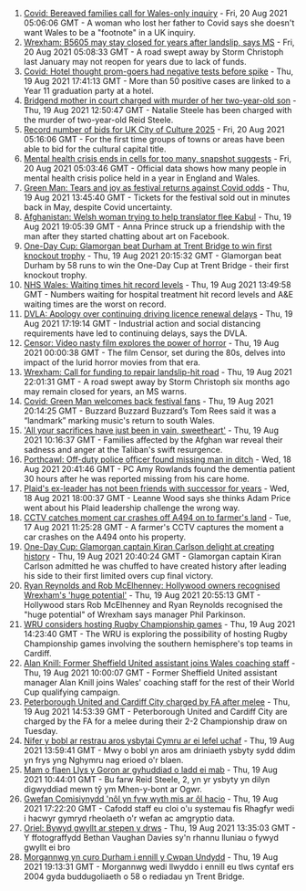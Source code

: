 1. [Covid: Bereaved families call for Wales-only inquiry](https://www.bbc.co.uk/news/uk-wales-58271577) - Fri, 20 Aug 2021 05:06:06 GMT - A woman who lost her father to Covid says she doesn't want Wales to be a "footnote" in a UK inquiry.
2. [Wrexham: B5605 may stay closed for years after landslip, says MS](https://www.bbc.co.uk/news/uk-wales-58271578) - Fri, 20 Aug 2021 05:08:33 GMT - A road swept away by Storm Christoph last January may not reopen for years due to lack of funds.
3. [Covid: Hotel thought prom-goers had negative tests before spike](https://www.bbc.co.uk/news/uk-wales-58269876) - Thu, 19 Aug 2021 17:41:13 GMT - More than 50 positive cases are linked to a Year 11 graduation party at a hotel.
4. [Bridgend mother in court charged with murder of her two-year-old son](https://www.bbc.co.uk/news/uk-wales-58260646) - Thu, 19 Aug 2021 12:50:47 GMT - Natalie Steele has been charged with the murder of two-year-old Reid Steele.
5. [Record number of bids for UK City of Culture 2025](https://www.bbc.co.uk/news/uk-england-58272630) - Fri, 20 Aug 2021 05:16:06 GMT - For the first time groups of towns or areas have been able to bid for the cultural capital title.
6. [Mental health crisis ends in cells for too many, snapshot suggests](https://www.bbc.co.uk/news/uk-58270064) - Fri, 20 Aug 2021 05:03:46 GMT - Official data shows how many people in mental health crisis police held in a year in England and Wales.
7. [Green Man: Tears and joy as festival returns against Covid odds](https://www.bbc.co.uk/news/uk-wales-58267969) - Thu, 19 Aug 2021 13:45:40 GMT - Tickets for the festival sold out in minutes back in May, despite Covid uncertainty.
8. [Afghanistan: Welsh woman trying to help translator flee Kabul](https://www.bbc.co.uk/news/uk-wales-58272107) - Thu, 19 Aug 2021 19:05:39 GMT - Anna Prince struck up a friendship with the man after they started chatting about art on Facebook.
9. [One-Day Cup: Glamorgan beat Durham at Trent Bridge to win first knockout trophy](https://www.bbc.co.uk/sport/cricket/58237726) - Thu, 19 Aug 2021 20:15:32 GMT - Glamorgan beat Durham by 58 runs to win the One-Day Cup at Trent Bridge - their first knockout trophy.
10. [NHS Wales: Waiting times hit record levels](https://www.bbc.co.uk/news/uk-wales-58267774) - Thu, 19 Aug 2021 13:49:58 GMT - Numbers waiting for hospital treatment hit record levels and A&E waiting times are the worst on record.
11. [DVLA: Apology over continuing driving licence renewal delays](https://www.bbc.co.uk/news/uk-wales-58266532) - Thu, 19 Aug 2021 17:19:14 GMT - Industrial action and social distancing requirements have led to continuing delays, says the DVLA.
12. [Censor: Video nasty film explores the power of horror](https://www.bbc.co.uk/news/entertainment-arts-58246426) - Thu, 19 Aug 2021 00:00:38 GMT - The film Censor, set during the 80s, delves into impact of the lurid horror movies from that era.
13. [Wrexham: Call for funding to repair landslip-hit road](https://www.bbc.co.uk/news/uk-wales-58275493) - Thu, 19 Aug 2021 22:01:31 GMT - A road swept away by Storm Christoph six months ago may remain closed for years, an MS warns.
14. [Covid: Green Man welcomes back festival fans](https://www.bbc.co.uk/news/uk-wales-58275958) - Thu, 19 Aug 2021 20:14:25 GMT - Buzzard Buzzard Buzzard’s Tom Rees said it was a “landmark” marking music's return to south Wales.
15. ['All your sacrifices have just been in vain, sweetheart'](https://www.bbc.co.uk/news/uk-58267755) - Thu, 19 Aug 2021 10:16:37 GMT - Families affected by the Afghan war reveal their sadness and anger at the Taliban's swift resurgence.
16. [Porthcawl: Off-duty police officer found missing man in ditch](https://www.bbc.co.uk/news/uk-wales-58262831) - Wed, 18 Aug 2021 20:41:46 GMT - PC Amy Rowlands found the dementia patient 30 hours after he was reported missing from his care home.
17. [Plaid's ex-leader has not been friends with successor for years](https://www.bbc.co.uk/news/uk-wales-politics-58259557) - Wed, 18 Aug 2021 18:00:37 GMT - Leanne Wood says she thinks Adam Price went about his Plaid leadership challenge the wrong way.
18. [CCTV catches moment car crashes off A494 on to farmer's land](https://www.bbc.co.uk/news/uk-wales-58243619) - Tue, 17 Aug 2021 11:25:28 GMT - A farmer's CCTV captures the moment a car crashes on the A494 onto his property.
19. [One-Day Cup: Glamorgan captain Kiran Carlson delight at creating history](https://www.bbc.co.uk/sport/cricket/58275483) - Thu, 19 Aug 2021 20:40:24 GMT - Glamorgan captain Kiran Carlson admitted he was chuffed to have created history after leading his side to their first limited overs cup final victory.
20. [Ryan Reynolds and Rob McElhenney: Hollywood owners recognised Wrexham's 'huge potential'](https://www.bbc.co.uk/sport/football/58259801) - Thu, 19 Aug 2021 20:55:13 GMT - Hollywood stars Rob McElhenney and Ryan Reynolds recognised the "huge potential" of Wrexham says manager Phil Parkinson.
21. [WRU considers hosting Rugby Championship games](https://www.bbc.co.uk/sport/rugby-union/58271317) - Thu, 19 Aug 2021 14:23:40 GMT - The WRU is exploring the possibility of hosting Rugby Championship games involving the southern hemisphere's top teams in Cardiff.
22. [Alan Knill: Former Sheffield United assistant joins Wales coaching staff](https://www.bbc.co.uk/sport/football/58268793) - Thu, 19 Aug 2021 10:00:07 GMT - Former Sheffield United assistant manager Alan Knill joins Wales' coaching staff for the rest of their World Cup qualifying campaign.
23. [Peterborough United and Cardiff City charged by FA after melee](https://www.bbc.co.uk/sport/football/58271009) - Thu, 19 Aug 2021 14:53:39 GMT - Peterborough United and Cardiff City are charged by the FA for a melee during their 2-2 Championship draw on Tuesday.
24. [Nifer y bobl ar restrau aros ysbytai Cymru ar ei lefel uchaf](https://www.bbc.co.uk/newyddion/58268281) - Thu, 19 Aug 2021 13:59:41 GMT - Mwy o bobl yn aros am driniaeth ysbyty sydd ddim yn frys yng Nghymru nag erioed o'r blaen.
25. [Mam o flaen Llys y Goron ar gyhuddiad o ladd ei mab](https://www.bbc.co.uk/newyddion/58269407) - Thu, 19 Aug 2021 10:44:01 GMT - Bu farw Reid Steele, 2, yn yr ysbyty yn dilyn digwyddiad mewn tŷ ym Mhen-y-bont ar Ogwr.
26. [Gwefan Comisiynydd 'nôl yn fyw wyth mis ar ôl hacio](https://www.bbc.co.uk/newyddion/58186504) - Thu, 19 Aug 2021 17:22:20 GMT - Cafodd staff eu cloi o'u systemau fis Rhagfyr wedi i hacwyr gymryd rheolaeth o'r wefan ac amgryptio data.
27. [Oriel: Bywyd gwyllt ar stepen y drws](https://www.bbc.co.uk/newyddion/58264137) - Thu, 19 Aug 2021 13:35:03 GMT - Y ffotograffydd Bethan Vaughan Davies sy'n rhannu lluniau o fywyd gwyllt ei bro
28. [Morgannwg yn curo Durham i ennill y Cwpan Undydd](https://www.bbc.co.uk/newyddion/58272328) - Thu, 19 Aug 2021 19:13:31 GMT - Morgannwg wedi llwyddo i ennill eu tlws cyntaf ers 2004 gyda buddugoliaeth o 58 o rediadau yn Trent Bridge.
